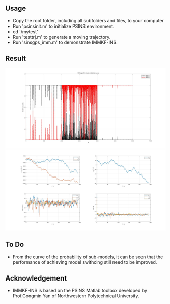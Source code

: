 
## Usage

  - Copy the root folder, including all subfolders and files, to your computer
  - Run 'psinsinit.m' to initialize PSINS environment.
  - cd '/mytest'
  - Run 'testtrj.m' to generate a moving trajectory.
  - Run 'sinsgps_imm.m' to demonstrate IMMKF-INS.

## Result

![Alt text](https://github.com/BohemianRhapsodyz/IMMKF-INS/blob/main/pic/IMM.jpg)
![Alt text](https://github.com/BohemianRhapsodyz/IMMKF-INS/blob/main/pic/error.jpg)

## To Do

  - From the curve of the probability of sub-models, it can be seen that the performance of achieving model swithcing still need to be improved.
  
## Acknowledgement

  - IMMKF-INS is based on the PSINS Matlab toolbox developed by Prof.Gongmin Yan of Northwestern Polytechnical University.
